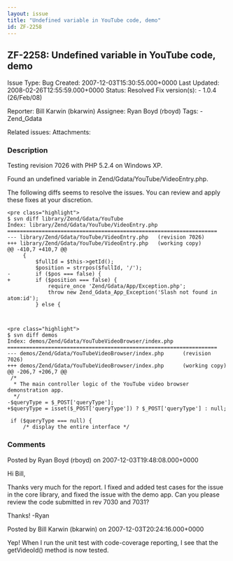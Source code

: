 ```yaml
---
layout: issue
title: "Undefined variable in YouTube code, demo"
id: ZF-2258
---
```


ZF-2258: Undefined variable in YouTube code, demo
-------------------------------------------------

 Issue Type: Bug Created: 2007-12-03T15:30:55.000+0000 Last Updated: 2008-02-26T12:55:59.000+0000 Status: Resolved Fix version(s): - 1.0.4 (26/Feb/08)
 
 Reporter:  Bill Karwin (bkarwin)  Assignee:  Ryan Boyd (rboyd)  Tags: - Zend\_Gdata
 
 Related issues: 
 Attachments: 
### Description

Testing revision 7026 with PHP 5.2.4 on Windows XP.

Found an undefined variable in Zend/Gdata/YouTube/VideoEntry.php.

The following diffs seems to resolve the issues. You can review and apply these fixes at your discretion.

 
    <pre class="highlight">
    $ svn diff library/Zend/Gdata/YouTube
    Index: library/Zend/Gdata/YouTube/VideoEntry.php
    ===================================================================
    --- library/Zend/Gdata/YouTube/VideoEntry.php   (revision 7026)
    +++ library/Zend/Gdata/YouTube/VideoEntry.php   (working copy)
    @@ -410,7 +410,7 @@
         {
             $fullId = $this->getId();
             $position = strrpos($fullId, '/');
    -        if ($pos === false) {
    +        if ($position === false) {
                 require_once 'Zend/Gdata/App/Exception.php';
                 throw new Zend_Gdata_App_Exception('Slash not found in atom:id');
             } else {


 
    <pre class="highlight">
    $ svn diff demos
    Index: demos/Zend/Gdata/YouTubeVideoBrowser/index.php
    ===================================================================
    --- demos/Zend/Gdata/YouTubeVideoBrowser/index.php      (revision 7026)
    +++ demos/Zend/Gdata/YouTubeVideoBrowser/index.php      (working copy)
    @@ -206,7 +206,7 @@
     /*
      * The main controller logic of the YouTube video browser demonstration app.
      */
    -$queryType = $_POST['queryType'];
    +$queryType = isset($_POST['queryType']) ? $_POST['queryType'] : null;
    
     if ($queryType === null) {
         /* display the entire interface */


 

 

### Comments

Posted by Ryan Boyd (rboyd) on 2007-12-03T19:48:08.000+0000

Hi Bill,

Thanks very much for the report. I fixed and added test cases for the issue in the core library, and fixed the issue with the demo app. Can you please review the code submitted in rev 7030 and 7031?

Thanks! -Ryan

 

 

Posted by Bill Karwin (bkarwin) on 2007-12-03T20:24:16.000+0000

Yep! When I run the unit test with code-coverage reporting, I see that the getVideoId() method is now tested.

 

 